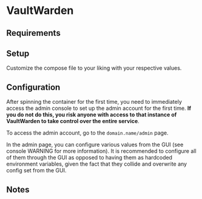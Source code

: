 # VaultWarden

## Requirements

## Setup

Customize the compose file to your liking with your respective values.

## Configuration

After spinning the container for the first time, you need to immediately access the admin console to set up the admin account for the first time. **If you do not do this, you risk anyone with access to that instance of VaultWarden to take control over the entire service**.

To access the admin account, go to the `domain.name/admin` page.

In the admin page, you can configure various values from the GUI (see console WARNING for more information). It is recommended to configure all of them through the GUI as opposed to having them as hardcoded environment variables, given the fact that they collide and overwrite any config set from the GUI.

## Notes

